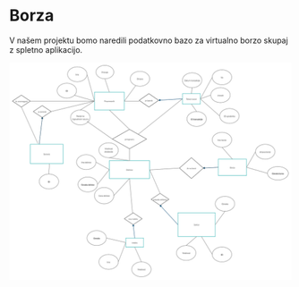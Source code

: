 # Borza

V našem projektu bomo naredili podatkovno bazo za virtualno borzo skupaj z spletno aplikacijo. 


![Er diagram](ERdiagram.png)
